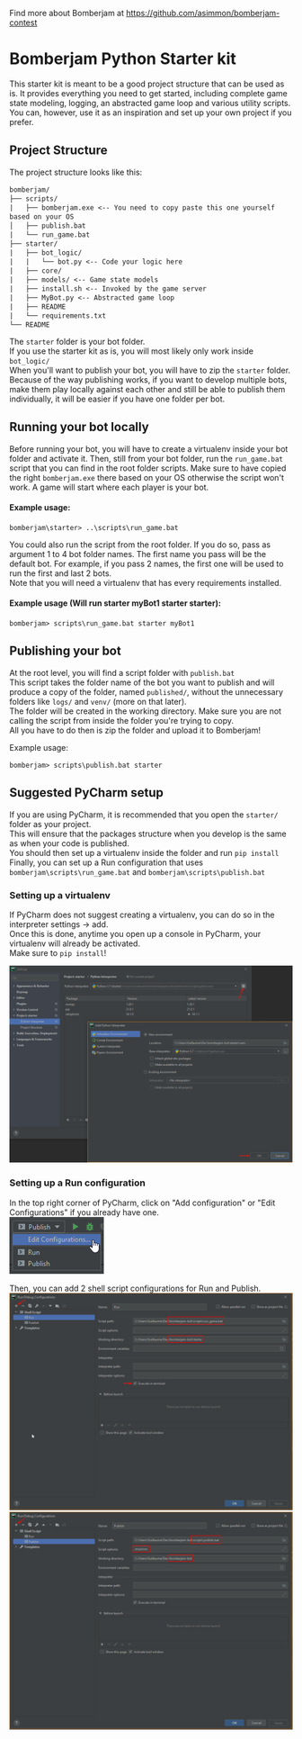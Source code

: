 Find more about Bomberjam at https://github.com/asimmon/bomberjam-contest
# Bomberjam Python Starter kit  
This starter kit is meant to be a good project structure that can be used as is. It provides everything you need to get started, including complete game state modeling, logging, an abstracted game loop and various utility scripts.  
You can, however, use it as an inspiration and set up your own project if you prefer.   

## Project Structure
The project structure looks like this:
```
bomberjam/  
├── scripts/ 
|   ├── bomberjam.exe <-- You need to copy paste this one yourself based on your OS 
│   ├── publish.bat
|   └── run_game.bat
├── starter/  
|   ├── bot_logic/  
|   |   └── bot.py <-- Code your logic here
|   ├── core/  
|   ├── models/ <-- Game state models  
|   ├── install.sh <-- Invoked by the game server  
|   ├── MyBot.py <-- Abstracted game loop  
|   ├── README  
|   └── requirements.txt  
└── README
```
The `starter` folder is your bot folder.  
If you use the starter kit as is, you will most likely only work inside `bot_logic/`  
When you'll want to publish your bot, you will have to zip the `starter` folder.  
Because of the way publishing works, if you want to develop multiple bots, make them play locally against each other and still be able to publish them individually, it will be easier if you have one folder per bot.  

## Running your bot locally
Before running your bot, you will have to create a virtualenv inside your bot folder and activate it.
Then, still from your bot folder, run the `run_game.bat` script that you can find in the root folder scripts. Make sure to have copied the right `bomberjam.exe` there based on your OS otherwise the script won't work.
A game will start where each player is your bot.  

#### Example usage:
```
bomberjam\starter> ..\scripts\run_game.bat
```

You could also run the script from the root folder. If you do so, pass as argument 1 to 4 bot folder names. The first name you pass will be the default bot. For example, if you pass 2 names, the first one will be used to run the first and last 2 bots.  
Note that you will need a virtualenv that has every requirements installed.

#### Example usage (Will run starter myBot1 starter starter):
```
bomberjam> scripts\run_game.bat starter myBot1
```

## Publishing your bot
At the root level, you will find a script folder with `publish.bat`  
This script takes the folder name of the bot you want to publish and will produce a copy of the folder, named `published/`, without the unnecessary folders like `logs/` and `venv/` (more on that later).  
The folder will be created in the working directory. Make sure you are not calling the script from inside the folder you're trying to copy.  
All you have to do then is zip the folder and upload it to Bomberjam!

Example usage:
```
bomberjam> scripts\publish.bat starter
```

## Suggested PyCharm setup
If you are using PyCharm, it is recommended that you open the `starter/` folder as your project.  
This will ensure that the packages structure when you develop is the same as when your code is published.  
You should then set up a virtualenv inside the folder and run `pip install`  
Finally, you can set up a Run configuration that uses `bomberjam\scripts\run_game.bat` and `bomberjam\scripts\publish.bat`   

### Setting up a virtualenv
If PyCharm does not suggest creating a virtualenv, you can do so in the interpreter settings -> add.  
Once this is done, anytime you open up a console in PyCharm, your virtualenv will already be activated.  
Make sure to `pip install`!  

![Adding an interpreter](images/add-interpreter.png)

### Setting up a Run configuration
In the top right corner of PyCharm, click on "Add configuration" or "Edit Configurations" if you already have one.  
![Edit configurations](images/edit-configurations.png)  

Then, you can add 2 shell script configurations for Run and Publish.  
![Run configuration](images/run-configuration.png)
![Publish configuration](images/publish-configuration.png)